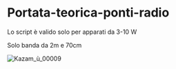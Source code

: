 # Portata-teorica-ponti-radio
Lo script è valido solo per apparati da 3-10 W
 
Solo banda da 2m e 70cm



![Kazam_ù_00009](https://user-images.githubusercontent.com/102745792/161585878-80935eb6-f2af-4e3e-8075-699886236a27.png)
